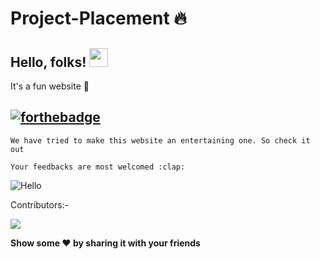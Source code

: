 # Project-Placement 🔥

## Hello, folks! <img src="https://raw.githubusercontent.com/MartinHeinz/MartinHeinz/master/wave.gif" width="30px">

It's a fun website :star_struck:

## [![forthebadge](https://forthebadge.com/images/badges/built-with-love.svg)](https://forthebadge.com)

`We have tried to make this website an entertaining one. So check it out`

```Your feedbacks are most welcomed :clap:```

![Hello](https://media.tenor.com/images/e74b49b7704262cd62370a4116c964fa/tenor.gif)

Contributors:-

![](https://img.shields.io/badge/Sameer_Nayak-Priya_Verma-informational?style=flat&logo=<LOGO_NAME>&logoColor=white&color=2bbc8a)

**Show some :heart: by sharing it with your friends**
